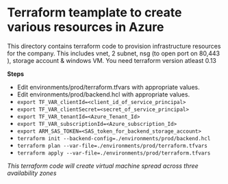 # Terraform teamplate to create various resources in Azure
This directory contains terraform code to provision infrastructure resources for the company. This includes vnet, 2 subnet, nsg (to open port on 80,443 ), storage account & windows VM. You need terraform version atleast 0.13


**Steps**
-  Edit environments/prod/terraform.tfvars with appropriate values.
-  Edit environments/prod/backend.hcl with appropriate values. 
- `export TF_VAR_clientId=<client_id_of_service_principal>`
- `export TF_VAR_clientSecret=<secret_of_service_principal>`
- `export TF_VAR_tenantId=<Azure_Tenant_Id>`
- `export TF_VAR_subscriptionId=<Azure_subscription_Id>`
- `export ARM_SAS_TOKEN=<SAS_token_for_backend_storage_account>`
- `terraform init --backend-config=./environments/prod/backend.hcl`
- `terraform plan --var-file=./environments/prod/terraform.tfvars`
- `terraform apply --var-file=./environments/prod/terraform.tfvars `

*This terraform code will create virtual machine spread across three availability zones* 
   

